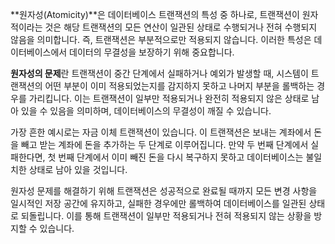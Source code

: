 **원자성(Atomicity)**은 데이터베이스 트랜잭션의 특성 중 하나로, 트랜잭션이 원자적이라는 것은 해당 트랜잭션의 모든 연산이 일관된 상태로 수행되거나 전혀 수행되지 않음을 의미합니다. 즉, 트랜잭션은 부분적으로만 적용되지 않습니다. 이러한 특성은 데이터베이스에서 데이터의 무결성을 보장하기 위해 중요합니다.

**원자성의 문제**란 트랜잭션이 중간 단계에서 실패하거나 예외가 발생할 때, 시스템이 트랜잭션의 어떤 부분이 이미 적용되었는지를 감지하지 못하고 나머지 부분을 롤백하는 경우를 가리킵니다. 이는 트랜잭션이 일부만 적용되거나 완전히 적용되지 않은 상태로 남아 있을 수 있음을 의미하며, 데이터베이스의 무결성이 깨질 수 있습니다.

가장 흔한 예시로는 자금 이체 트랜잭션이 있습니다. 이 트랜잭션은 보내는 계좌에서 돈을 빼고 받는 계좌에 돈을 추가하는 두 단계로 이루어집니다. 만약 두 번째 단계에서 실패한다면, 첫 번째 단계에서 이미 빼진 돈을 다시 복구하지 못하고 데이터베이스는 불일치한 상태로 남아 있을 것입니다.

원자성 문제를 해결하기 위해 트랜잭션은 성공적으로 완료될 때까지 모든 변경 사항을 일시적인 저장 공간에 유지하고, 실패한 경우에만 롤백하여 데이터베이스를 일관된 상태로 되돌립니다. 이를 통해 트랜잭션이 일부만 적용되거나 전혀 적용되지 않는 상황을 방지할 수 있습니다.
